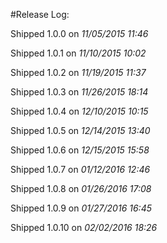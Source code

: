 #Release Log:

Shipped 1.0.0 on _11/05/2015 11:46_

Shipped 1.0.1 on _11/10/2015 10:02_

Shipped 1.0.2 on _11/19/2015 11:37_

Shipped 1.0.3 on _11/26/2015 18:14_

Shipped 1.0.4 on _12/10/2015 10:15_

Shipped 1.0.5 on _12/14/2015 13:40_

Shipped 1.0.6 on _12/15/2015 15:58_

Shipped 1.0.7 on _01/12/2016 12:46_

Shipped 1.0.8 on _01/26/2016 17:08_

Shipped 1.0.9 on _01/27/2016 16:45_

Shipped 1.0.10 on _02/02/2016 18:26_
